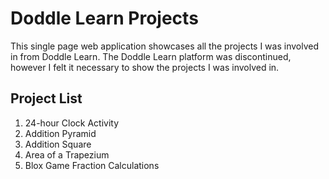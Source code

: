 # Doddle Learn Projects

This single page web application showcases all the projects I was involved in from Doddle Learn. The Doddle Learn platform was discontinued, however I felt it necessary to show the projects I was involved in.

## Project List

1. 24-hour Clock Activity
2. Addition Pyramid
3. Addition Square
4. Area of a Trapezium
5. Blox Game Fraction Calculations
